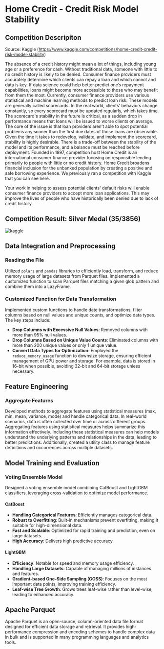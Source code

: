 # Home Credit - Credit Risk Model Stability


## Competition Descripiton 
Source: Kaggle (https://www.kaggle.com/competitions/home-credit-credit-risk-model-stability)

The absence of a credit history might mean a lot of things, including young age or a preference for cash. Without traditional data, someone with little to no credit history is likely to be denied. Consumer finance providers must accurately determine which clients can repay a loan and which cannot and data is key. If data science could help better predict one’s repayment capabilities, loans might become more accessible to those who may benefit from them the most.
Currently, consumer finance providers use various statistical and machine learning methods to predict loan risk. These models are generally called scorecards. In the real world, clients' behaviors change constantly, so every scorecard must be updated regularly, which takes time. The scorecard's stability in the future is critical, as a sudden drop in performance means that loans will be issued to worse clients on average. The core of the issue is that loan providers aren't able to spot potential problems any sooner than the first due dates of those loans are observable. Given the time it takes to redevelop, validate, and implement the scorecard, stability is highly desirable. There is a trade-off between the stability of the model and its performance, and a balance must be reached before deployment.
Founded in 1997, competition host Home Credit is an international consumer finance provider focusing on responsible lending primarily to people with little or no credit history. Home Credit broadens financial inclusion for the unbanked population by creating a positive and safe borrowing experience. We previously ran a competition with Kaggle that you can see here.

Your work in helping to assess potential clients' default risks will enable consumer finance providers to accept more loan applications. This may improve the lives of people who have historically been denied due to lack of credit history.

## Competition Result: Silver Medal (35/3856)
![kaggle](https://github.com/user-attachments/assets/e313b6bb-5a9b-4bc9-8393-48d00e0b8308)

## Data Integration and Preprocessing

### Reading the File

Utilized `polars` and `pandas` libraries to efficiently load, transform, and reduce memory usage of large datasets from Parquet files. Implemented a customized function to scan Parquet files matching a given glob pattern and combine them into a LazyFrame.

### Customized Function for Data Transformation

Implemented custom functions to handle date transformations, filter columns based on null values and unique counts, and optimize data types. The key steps include:

- **Drop Columns with Excessive Null Values**: Removed columns with more than 95% null values.
- **Drop Columns Based on Unique Value Counts**: Eliminated columns with more than 200 unique values or only 1 unique value.
- **Convert Data Types for Optimization**: Employed the `reduce_memory_usage` function to downsize storage, ensuring efficient management of GPU power and storage. For example, data is stored in 16-bit when possible, avoiding 32-bit and 64-bit storage unless necessary.

## Feature Engineering

### Aggregate Features

Developed methods to aggregate features using statistical measures (max, min, mean, variance, mode) and handle categorical data. In real-world scenarios, data is often collected over time or across different groups. Aggregating features using statistical measures helps summarize this information effectively. Including these statistical measures can help models understand the underlying patterns and relationships in the data, leading to better predictions. Additionally, created a utility class to manage feature definitions and occurrences across multiple datasets.

## Model Training and Evaluation

### Voting Ensemble Model

Designed a voting ensemble model combining CatBoost and LightGBM classifiers, leveraging cross-validation to optimize model performance.

#### CatBoost

- **Handling Categorical Features**: Efficiently manages categorical data.
- **Robust to Overfitting**: Built-in mechanisms prevent overfitting, making it suitable for high-dimensional data.
- **Fast and Scalable**: Optimized for rapid training and prediction, even on large datasets.
- **High Accuracy**: Delivers high predictive accuracy.

#### LightGBM

- **Efficiency**: Notable for speed and memory usage efficiency.
- **Handling Large Datasets**: Capable of managing millions of instances and features.
- **Gradient-based One-Side Sampling (GOSS)**: Focuses on the most important data points, improving training efficiency.
- **Leaf-wise Tree Growth**: Grows trees leaf-wise rather than level-wise, leading to enhanced accuracy.

## Apache Parquet

Apache Parquet is an open-source, column-oriented data file format designed for efficient data storage and retrieval. It provides high-performance compression and encoding schemes to handle complex data in bulk and is supported in many programming languages and analytics tools.
